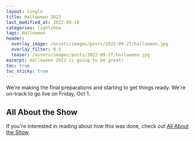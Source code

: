 ```yaml
---
layout: single
title: Halloween 2022
last_modified_at: 2022-09-18
categories: lightshow
tags: Halloween
header:
  overlay_image: /assets/images/posts/2022-09-27/halloween.jpg
  overlay_filter: 0.5
  teaser: /assets/images/posts/2022-09-27/halloween.jpg
excerpt: Halloween 2022 is going to be great! 
toc: true
toc_sticky: true
---
```


We're making the final preparations and starting to get things ready. We're on-track to go live on Friday, Oct 1.



## All About the Show

If you're interested in reading about how this was done, check out <a href="https://chadgoode.com/projects/lightshow/show-Info/">All About the Show</a>.